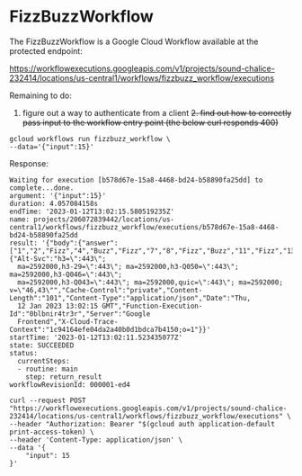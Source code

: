 # FizzBuzzWorkflow

The FizzBuzzWorkflow is a Google Cloud Workflow available at the protected endpoint:

https://workflowexecutions.googleapis.com/v1/projects/sound-chalice-232414/locations/us-central1/workflows/fizzbuzz_workflow/executions

Remaining to do:
1. figure out a way to authenticate from a client
~~2. find out how to correctly pass input to the workflow entry point (the below curl responds 400)~~

```
gcloud workflows run fizzbuzz_workflow \
--data='{"input":15}'

```
Response:
```
Waiting for execution [b578d67e-15a8-4468-bd24-b58890fa25dd] to complete...done.                                                                                                                       
argument: '{"input":15}'
duration: 4.057084158s
endTime: '2023-01-12T13:02:15.580519235Z'
name: projects/206072839442/locations/us-central1/workflows/fizzbuzz_workflow/executions/b578d67e-15a8-4468-bd24-b58890fa25dd
result: '{"body":{"answer":["1","2","Fizz","4","Buzz","Fizz","7","8","Fizz","Buzz","11","Fizz","13","14","FizzBuzz"]},"code":200,"headers":{"Alt-Svc":"h3=\":443\";
  ma=2592000,h3-29=\":443\"; ma=2592000,h3-Q050=\":443\"; ma=2592000,h3-Q046=\":443\";
  ma=2592000,h3-Q043=\":443\"; ma=2592000,quic=\":443\"; ma=2592000; v=\"46,43\"","Cache-Control":"private","Content-Length":"101","Content-Type":"application/json","Date":"Thu,
  12 Jan 2023 13:02:15 GMT","Function-Execution-Id":"0blbnir4tr3r","Server":"Google
  Frontend","X-Cloud-Trace-Context":"1c94164efe04da2a40b0d1bdca7b4150;o=1"}}'
startTime: '2023-01-12T13:02:11.523435077Z'
state: SUCCEEDED
status:
  currentSteps:
  - routine: main
    step: return_result
workflowRevisionId: 000001-ed4
```

```
curl --request POST "https://workflowexecutions.googleapis.com/v1/projects/sound-chalice-232414/locations/us-central1/workflows/fizzbuzz_workflow/executions" \
--header "Authorization: Bearer "$(gcloud auth application-default print-access-token) \
--header 'Content-Type: application/json' \
--data '{
    "input": 15
}'
```
